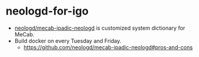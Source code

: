 # neologd-for-igo
- [neologd/mecab-ipadic-neologd](https://github.com/neologd/mecab-ipadic-neologd) is customized system dictionary for MeCab.
- Build docker on every Tuesday and Friday.
  - https://github.com/neologd/mecab-ipadic-neologd#pros-and-cons

